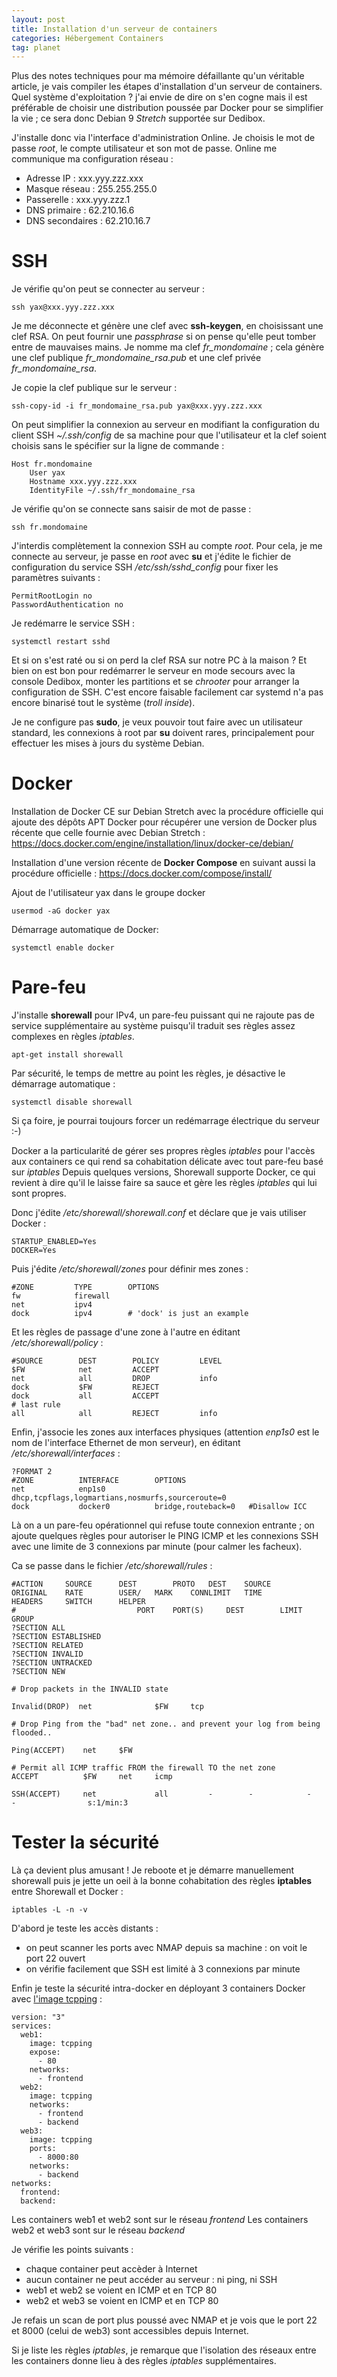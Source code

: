 ```yaml
---
layout: post
title: Installation d'un serveur de containers
categories: Hébergement Containers
tag: planet
---
```


Plus des notes techniques pour ma mémoire défaillante qu'un véritable article, je vais compiler les étapes d'installation d'un serveur de containers.<!-- more --> Quel système d'exploitation ? j'ai envie de dire on s'en cogne mais il est préférable de choisir une distribution poussée par Docker pour se simplifier la vie ; ce sera donc Debian 9 *Stretch* supportée sur Dedibox. 

J'installe donc via l'interface d'administration Online. Je choisis le mot de passe *root*, le compte utilisateur et son mot de passe. Online me communique ma configuration réseau :

- Adresse IP : xxx.yyy.zzz.xxx
- Masque réseau : 255.255.255.0
- Passerelle : xxx.yyy.zzz.1
- DNS primaire : 62.210.16.6
- DNS secondaires : 62.210.16.7

# SSH

Je vérifie qu'on peut se connecter au serveur : 

    ssh yax@xxx.yyy.zzz.xxx

Je me déconnecte et génère une clef avec **ssh-keygen**, en choisissant une clef RSA. On peut fournir une *passphrase* si on pense qu'elle peut tomber entre de mauvaises mains. Je nomme ma clef *fr_mondomaine* ; cela génère une clef publique *fr_mondomaine_rsa.pub* et une clef privée *fr_mondomaine_rsa*. 

Je copie la clef publique sur le serveur : 

    ssh-copy-id -i fr_mondomaine_rsa.pub yax@xxx.yyy.zzz.xxx

On peut simplifier la connexion au serveur en modifiant la configuration du client SSH *~/.ssh/config* de sa machine pour que l'utilisateur et la clef soient choisis sans le spécifier sur la ligne de commande : 

    Host fr.mondomaine
        User yax
        Hostname xxx.yyy.zzz.xxx
        IdentityFile ~/.ssh/fr_mondomaine_rsa

Je vérifie qu'on se connecte sans saisir de mot de passe :

    ssh fr.mondomaine

J'interdis complètement la connexion SSH au compte *root*. Pour cela, je me connecte au serveur, je passe en *root* avec **su** et j'édite le fichier de configuration du service SSH */etc/ssh/sshd_config* pour fixer les paramètres suivants :

    PermitRootLogin no
    PasswordAuthentication no

Je redémarre le service SSH : 

    systemctl restart sshd

Et si on s'est raté ou si on perd la clef RSA sur notre PC à la maison ? Et bien on est bon pour redémarrer le serveur en mode secours avec la console Dedibox, monter les partitions et se *chrooter* pour arranger la configuration de SSH. C'est encore faisable facilement car systemd n'a pas encore binarisé tout le système (*troll inside*).

Je ne configure pas **sudo**, je veux pouvoir tout faire avec un utilisateur standard, les connexions à root par **su** doivent rares, principalement pour effectuer les mises à jours du système Debian.

# Docker

Installation de Docker CE sur Debian Stretch avec la procédure officielle qui ajoute des dépôts APT Docker pour récupérer une version de Docker plus récente que celle fournie avec Debian Stretch : https://docs.docker.com/engine/installation/linux/docker-ce/debian/

Installation d'une version récente de **Docker Compose** en suivant aussi la procédure officielle : https://docs.docker.com/compose/install/

Ajout de l'utilisateur yax dans le groupe docker 

    usermod -aG docker yax

Démarrage automatique de Docker:

    systemctl enable docker

# Pare-feu 

J'installe **shorewall** pour IPv4, un pare-feu puissant qui ne rajoute pas de service supplémentaire au système puisqu'il traduit ses règles assez complexes en règles *iptables*.

    apt-get install shorewall

Par sécurité, le temps de mettre au point les règles, je désactive le démarrage automatique :

    systemctl disable shorewall

Si ça foire, je pourrai toujours forcer un redémarrage électrique du serveur :-) 

Docker a la particularité de gérer ses propres règles *iptables* pour l'accès aux containers ce qui rend sa cohabitation délicate avec tout pare-feu basé sur *iptables* Depuis quelques versions, Shorewall supporte Docker, ce qui revient à dire qu'il le laisse faire sa sauce et gère les règles *iptables* qui lui sont propres.

Donc j'édite */etc/shorewall/shorewall.conf* et déclare que je vais utiliser Docker : 

    STARTUP_ENABLED=Yes
    DOCKER=Yes

Puis j'édite */etc/shorewall/zones* pour définir mes zones :

    #ZONE         TYPE        OPTIONS
    fw            firewall
    net           ipv4
    dock          ipv4        # 'dock' is just an example

Et les règles de passage d'une zone à l'autre en éditant */etc/shorewall/policy* :

    #SOURCE        DEST        POLICY         LEVEL
    $FW            net         ACCEPT
    net            all         DROP           info 
    dock           $FW         REJECT
    dock           all         ACCEPT
    # last rule
    all            all         REJECT         info

Enfin, j'associe les zones aux interfaces physiques (attention *enp1s0* est le nom de l'interface Ethernet de mon serveur), en éditant */etc/shorewall/interfaces* : 

    ?FORMAT 2
    #ZONE          INTERFACE        OPTIONS
    net            enp1s0           dhcp,tcpflags,logmartians,nosmurfs,sourceroute=0
    dock           docker0          bridge,routeback=0   #Disallow ICC

Là on a un pare-feu opérationnel qui refuse toute connexion entrante ; on ajoute quelques règles pour autoriser le PING ICMP et les connexions SSH avec une limite de 3 connexions par minute (pour calmer les facheux). 

Ca se passe dans le fichier */etc/shorewall/rules* : 

    #ACTION		SOURCE		DEST		PROTO	DEST	SOURCE		ORIGINAL	RATE		USER/	MARK	CONNLIMIT	TIME		HEADERS		SWITCH		HELPER
    #							PORT	PORT(S)		DEST		LIMIT		GROUP
    ?SECTION ALL
    ?SECTION ESTABLISHED
    ?SECTION RELATED
    ?SECTION INVALID
    ?SECTION UNTRACKED
    ?SECTION NEW

    # Drop packets in the INVALID state

    Invalid(DROP)  net    	        $FW		tcp

    # Drop Ping from the "bad" net zone.. and prevent your log from being flooded..

    Ping(ACCEPT)	net		$FW

    # Permit all ICMP traffic FROM the firewall TO the net zone
    ACCEPT	    	$FW		net		icmp

    SSH(ACCEPT) 	net             all        	-        -            -         -                s:1/min:3


# Tester la sécurité

Là ça devient plus amusant ! Je reboote et je démarre manuellement shorewall puis je jette un oeil à la bonne cohabitation des règles **iptables** entre Shorewall et Docker :

    iptables -L -n -v

D'abord je teste les accès distants :

- on peut scanner les ports avec NMAP depuis sa machine : on voit le port 22 ouvert 
- on vérifie facilement que SSH est limité à 3 connexions par minute

Enfin je teste la sécurité intra-docker en déployant 3 containers Docker avec [l'image tcpping](https://hub.docker.com/r/kianby/tcpping/) :

    version: "3"
    services:
      web1:
        image: tcpping
        expose:
          - 80
        networks:
          - frontend
      web2:
        image: tcpping
        networks:
          - frontend
          - backend
      web3:
        image: tcpping
        ports:
          - 8000:80
        networks:
          - backend
    networks:
      frontend:
      backend:

Les containers web1 et web2 sont sur le réseau *frontend*
Les containers web2 et web3 sont sur le réseau *backend*

Je vérifie les points suivants : 

- chaque container peut accèder à Internet
- aucun container ne peut accéder au serveur : ni ping, ni SSH
- web1 et web2 se voient en ICMP et en TCP 80
- web2 et web3 se voient en ICMP et en TCP 80 

Je refais un scan de port plus poussé avec NMAP et je vois que le port 22 et 8000 (celui de web3) sont accessibles depuis Internet. 

Si je liste les règles *iptables*, je remarque que l'isolation des réseaux entre les containers donne lieu à des règles *iptables* supplémentaires.